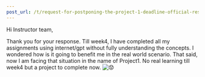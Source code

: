 ```yaml
---
post_url: /t/request-for-postponing-the-project-1-deadline-official-response-extended/166866/23
---
```

Hi Instructor team,

Thank you for your response. Till week4, I have completed all my assignments using internet/gpt without fully understanding the concepts. I wondered how is it going to benefit me in the real world scenario. That said, now I am facing that situation in the name of Project1. No real learning till week4 but a project to complete now. ![:worried:](https://emoji.discourse-cdn.com/google/worried.png?v=12 ":worried:")